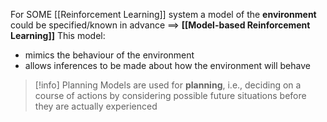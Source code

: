 For SOME [[Reinforcement Learning]] system a model of the **environment** could be specified/known in advance $\implies$ **[[Model-based Reinforcement Learning]]**
This model:
- mimics the behaviour of the environment
- allows inferences to be made about how the environment will behave

>[!info] Planning
>Models are used for **planning**, i.e., deciding on a course of actions by considering possible future situations before they are actually experienced

